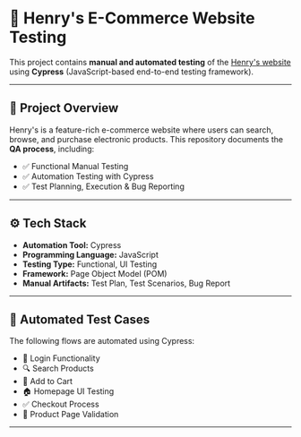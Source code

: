 # 🛒 Henry's E-Commerce Website Testing

This project contains **manual and automated testing** of the [Henry's website](https://www.henrys.com/) using **Cypress** (JavaScript-based end-to-end testing framework).

---

## 📌 Project Overview

Henry's is a feature-rich e-commerce website where users can search, browse, and purchase electronic products. This repository documents the **QA process**, including:

- ✅ Functional Manual Testing
- ✅ Automation Testing with Cypress
- ✅ Test Planning, Execution & Bug Reporting

---

## ⚙️ Tech Stack

- **Automation Tool:** Cypress
- **Programming Language:** JavaScript
- **Testing Type:** Functional, UI Testing
- **Framework:** Page Object Model (POM)
- **Manual Artifacts:** Test Plan, Test Scenarios, Bug Report

---

## 🧪 Automated Test Cases

The following flows are automated using Cypress:

- 🔐 Login Functionality
- 🔍 Search Products
- 🛒 Add to Cart
- 🏠 Homepage UI Testing
- ✅ Checkout Process
- 📄 Product Page Validation

---


